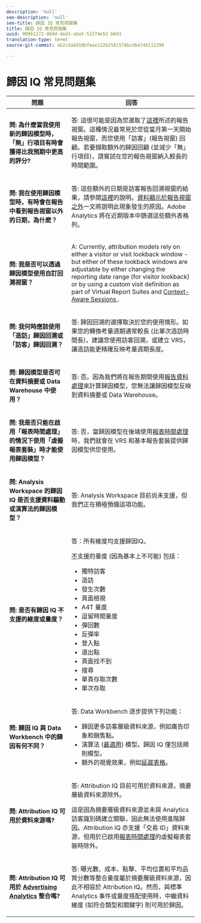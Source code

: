 ```yaml
---
description: 'null'
seo-description: 'null'
seo-title: 歸因 IQ 常見問題集
title: 歸因 IQ 常見問題集
uuid: 90961172-869d-4ed3-aba5-52374e53 b603
translation-type: tm+mt
source-git-commit: ab2cda6d10bfeee13262581578bcdb4746112296

---
```



# 歸因 IQ 常見問題集

<table id="table_590341C2F0DA4511ADEFDC1DB49CD248"> 
 <thead> 
  <tr> 
   <th colname="col1" class="entry"> 問題 </th> 
   <th colname="col2" class="entry"> 回答 </th> 
  </tr> 
 </thead>
 <tbody> 
  <tr> 
   <td colname="col1"> <p><b>問: 為什麼當我使用新的歸因模型時，「無」行項目有時會獲得比我預期中更高的評分?</b> </p> </td> 
   <td colname="col2"> <p>答: 這很可能是因為您選取了<a href="../../../analyze/analysis-workspace/attribution-iq/attribution.md#section_BC71DA030E45487AA3C3F6ED247A3C4A" format="dita" scope="local">這裡</a>所述的報告視窗。這種情況最常見於您從當月第一天開始報告視窗，而您使用「訪客」(報告視窗) 回顧。若要擷取額外的歸因回顧 (並減少「無」行項目)，請嘗試在您的報告視窗納入較長的時間範圍。 </p> </td> 
  </tr> 
  <tr> 
   <td colname="col1"> <p><b>問: 我在使用歸因模型時，有時會在報告中看到報告視窗以外的日期，為什麽？</b> </p> </td> 
   <td colname="col2"> <p>答: 這些額外的日期是訪客報告回溯視窗的結果，請參閱<a href="../../../analyze/analysis-workspace/attribution-iq/attribution.md" format="dita" scope="local">這裡</a>的說明。<a href="https://helpx.adobe.com/analytics/kb/data-appearing-outside-reporting-window.html" format="html" scope="external">資料顯示於報告視窗之外</a>一文將說明此現象發生的原因。Adobe Analytics 將在近期版本中篩選這些額外表格列。 </p> </td> 
  </tr> 
  <tr> 
   <td colname="col1"> <p><b>問: 我是否可以透過歸因模型使用自訂回溯視窗？</b> </p> </td> 
   <td colname="col2"> <p>A: Currently, attribution models rely on either a visitor or visit lookback window - but either of these lookback windows are adjustable by either changing the reporting date range (for visitor lookback) or by using a custom visit definition as part of Virtual Report Suites and <a href="https://marketing.adobe.com/resources/help/en_US/reference/vrs-mobile-visit-processing.html" format="html" scope="external"> Context-Aware Sessions </a>. </p> </td> 
  </tr> 
  <tr> 
   <td colname="col1"> <p><b>問: 我何時應該使用「造訪」歸因回溯或「訪客」歸因回溯？</b> </p> </td> 
   <td colname="col2"> <p>答: 歸因回溯的選擇取決於您的使用情形。如果您的轉換考量週期通常較長 (比單次造訪時間長)，建議您使用訪客回溯，或建立 VRS，讓造訪能更精確反映考量週期長度。 </p> </td> 
  </tr> 
  <tr> 
   <td colname="col1"> <p><b>問: 歸因模型是否可在資料摘要或 Data Warehouse 中使用？</b> </p> </td> 
   <td colname="col2"> <p>答: 否。因為我們將在報告期間使用<a href="https://marketing.adobe.com/resources/help/en_US/reference/vrs-report-time-processing.html" format="html" scope="external">報告資料處理</a>來計算歸因模型，您無法讓歸因模型反映到資料摘要或 Data Warehouse。 </p> </td> 
  </tr> 
  <tr> 
   <td colname="col1"> <p><b>問: 我是否只能在啟用「報表時間處理」的情況下使用「虛擬報表套裝」時才能使用歸因模型？</b> </p> </td> 
   <td colname="col2"> <p>答: 否，當歸因模型在後端使用<a href="https://marketing.adobe.com/resources/help/en_US/reference/vrs-report-time-processing.html" format="html" scope="external">報表時間處理</a>時，我們就會在 VRS 和基本報告套裝提供歸因模型供您使用。 </p> </td> 
  </tr> 
  <tr> 
   <td colname="col1"> <p><b>問: Analysis Workspace 的歸因 IQ 是否支援資料驅動或演算法的歸因模型？</b> </p> </td> 
   <td colname="col2"> <p>答: Analysis Workspace 目前尚未支援，但我們正在積極預備這項功能。 </p> </td> 
  </tr> 
  <tr> 
   <td colname="col1"> <p><b>問: 是否有歸因 IQ 不支援的維度或量度？</b> </p> </td> 
   <td colname="col2"> <p>答：所有維度均支援歸因IQ。</p> 
    <p><u>不</u>支援的量度 (因為基本上不可能) 包括： </p> 
    <ul id="ul_B12A1291DEEF41FDBAD110C4A9265234"> 
     <li id="li_245571C5377C45ADBAE6F735B91FCD1F"> 獨特訪客 </li> 
     <li id="li_000CA7680A0745D9860CA7D5F62288D4">造訪 </li> 
     <li id="li_53CAD3ECAE54451BBB0750FB62AF1243">發生次數 </li> 
     <li id="li_C589008CA92E4C69866E85EEEC88EF90"> 頁面檢視 </li> 
     <li id="li_ACF8D24E3AC746E280DB0F71D4B772A3">A4T 量度 </li> 
     <li id="li_78BFE0A4F8024301A218C0415537F632">逗留時間量度 </li> 
     <li id="li_29774EEFE9A04759B7929EA35AA9BEAD">彈回數 </li> 
     <li id="li_B163C6F24240465F85AB5C9792F0F013">反彈率 </li> 
     <li id="li_CF065E227A634C77BC2C48C2A6EC849A">登入點 </li> 
     <li id="li_ED962C5063B047F185EFC58EB43C661F">退出點 </li> 
     <li id="li_029F6D09433F48A38303E5C96E77480B">頁面找不到 </li> 
     <li id="li_8410AF29208247B5B3E49F72208913BA">搜尋 </li> 
     <li id="li_8421F1D5F58148D98B1AB5C04FCCA9CF">單頁存取次數 </li> 
     <li id="li_50D4EA0FF2E6438C8DD2A1B2EAD7B9D7">單次存取 </li> 
    </ul> </td> 
  </tr> 
  <tr> 
   <td colname="col1"> <p><b>問: 歸因 IQ 與 Data Workbench 中的歸因有何不同？</b> </p> </td> 
   <td colname="col2"> <p>答: Data Workbench 逐步提供下列功能： </p> 
    <ul id="ul_5A8C979CDCD04FF5B9625C84B2678CC7"> 
     <li id="li_115DC58D4BDF40A4A0036E76F6E64158">歸因更多訪客層級資料來源，例如廣告印象和銷售點。 </li> 
     <li id="li_C31891A4D5594D93AF97340F6D3A2E3E">演算法 (<a href="https://marketing.adobe.com/resources/help/en_US/insight/client/c_attrib_algorithmic.html" format="html" scope="external">最適用</a>) 模型。歸因 IQ 僅包括規則模型。 </li> 
     <li id="li_749D5D11B34E40E9AB53908A38979CAA">額外的視覺效果，例如<a href="https://marketing.adobe.com/resources/help/en_US/insight/client/c_lat_tbls.html" format="html" scope="external">延遲表格</a>。 </li> 
    </ul> </td> 
  </tr> 
  <tr> 
   <td colname="col1"> <p><b>問: Attribution IQ 可用於資料來源嗎?</b> </p> </td> 
   <td colname="col2"> <p>答: Attribution IQ 目前可用於資料來源，摘要層級資料來源除外。 </p> <p> 這是因為摘要層級資料來源並未與 Analytics 訪客識別碼建立關聯，因此無法使用進階歸因。Attribution IQ 亦支援「交易 ID」資料來源，但用於已啟用<a href="https://marketing.adobe.com/resources/help/en_US/reference/vrs-report-time-processing.html" format="html" scope="external">報表時間處理</a>的虛擬報表套裝時除外。 </p> </td> 
  </tr> 
  <tr> 
   <td colname="col1"> <p><b>問: Attribution IQ 可用於 <a href="https://marketing.adobe.com/resources/help/en_US/analytics/advertising/overview.html" format="html" scope="external">Advertising Analytics</a> 整合嗎?</b> </p> </td> 
   <td colname="col2"> <p>答: 曝光數、成本、點擊、平均位置和平均品質分數等整合量度屬於摘要層級資料來源，因此不相容於 Attribution IQ。然而，與標準 Analytics 事件或量度搭配使用時，中繼資料維度 (如符合類型和關鍵字) 則可用於歸因。 </p> </td> 
  </tr> 
 </tbody> 
</table>

